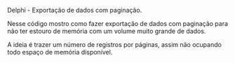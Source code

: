 Delphi - Exportação de dados com paginação.

Nesse código mostro como fazer exportação de dados com paginação para não ter estouro de memória com um volume muito grande de dados.

A ideia é trazer um número de registros por páginas, assim não ocupando todo espaço de memória disponível.

